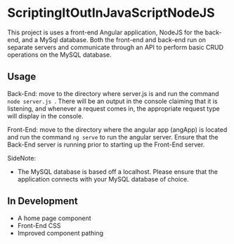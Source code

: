 

# ScriptingItOutInJavaScriptNodeJS
This project is uses a front-end Angular application, NodeJS for the back-end, and a MySql database. Both the front-end and back-end run on separate servers and communicate through an API to perform basic CRUD operations on the MySQL database.


## Usage
Back-End: move to the directory where server.js is and run the command `node server.js `. There will be an output in the console claiming that it is listening, and whenever a request comes in, the appropriate request type will display in the console.

Front-End: move to the directory where the angular app (angApp) is located and run the command `ng serve` to run the angular server. Ensure that the Back-End server is running prior to starting up the Front-End server.

SideNote:
- The MySQL database is based off a localhost. Please ensure that the application connects with your MySQL database of choice.


## In Development
- A home page component
- Front-End CSS
- Improved component pathing
